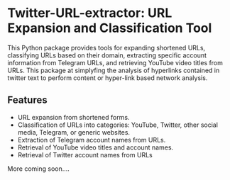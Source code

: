 # Twitter-URL-extractor: URL Expansion and Classification Tool

This Python package provides tools for expanding shortened URLs, classifying URLs based on their domain, extracting specific account information from Telegram URLs, and retrieving YouTube video titles from URLs.
This package at simplyfing the analysis of hyperlinks contained in twitter text to perform content or hyper-link based network analysis. 

## Features

- URL expansion from shortened forms.
- Classification of URLs into categories: YouTube, Twitter, other social media, Telegram, or generic websites.
- Extraction of Telegram account names from URLs.
- Retrieval of YouTube video titles and account names.
- Retrieval of Twitter account names from URLs

More coming soon....
